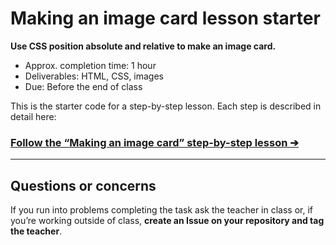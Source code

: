 # Making an image card lesson starter

**Use CSS position absolute and relative to make an image card.**

- Approx. completion time: 1 hour
- Deliverables: HTML, CSS, images
- Due: Before the end of class

This is the starter code for a step-by-step lesson. Each step is described in detail here:

### [**Follow the “Making an image card” step-by-step lesson ➔**](https://learn-the-web.algonquindesign.ca/courses/web-dev-1/making-an-image-card/)

---

## Questions or concerns

If you run into problems completing the task ask the teacher in class or, if you’re working outside of class, **create an Issue on your repository and tag the teacher**.

